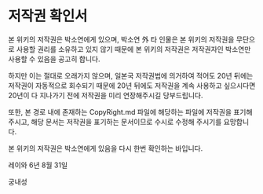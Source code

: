 # 저작권 확인서
본 위키의 저작권은 박소연에게 있으며, 박소연 外 타 인물은 본 위키의 저작권을 무단으로 사용할 권리를 소유하고 있지 않기 때문에 본 위키의 저작권은 저작권자인 박소연만 사용할 수 있음을 공고히 합니다.

하지만 이는 절대로 오래가지 않으며, 일본국 저작권법에 의거하여 적어도 20년 뒤에는 저작권이 자동적으로 회수되기 때문에 20년 뒤에도 저작권을 계속 사용하고 싶으시다면 20년이 다 지나가기 전에 저작권을 미리 연장해주시길 당부드립니다.

또한, 본 경로 내에 존재하는 CopyRight.md 파일에 해당하는 파일에 저작권을 표기해주시고, 해당 문서는 저작권을 표기하는 문서이므로 수시로 수정해 주시기를 요망합니다.

본 위키의 저작권은 박소연에게 있음을 다시 한번 확인하는 바입니다.

레이와 6년 8월 31일

궁내성
